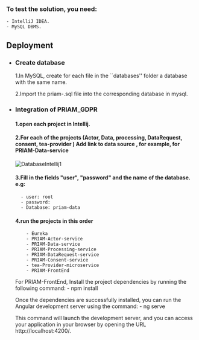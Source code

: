 ### To test the solution, you need: 
    - IntelliJ IDEA.
    - MySQL DBMS.
## Deployment
-
  ### Create database
     1.In MySQL, create for each file in the ``databases'' folder a database with the same name.
    
     2.Import the priam-<name>.sql file into the corresponding database in mysql.
-
  ### Integration of PRIAM_GDPR
    #### 1.open each project in Intellij.
    
    #### 2.For each of the projects (Actor, Data, processing, DataRequest, consent, tea-provider ) Add link to data source <name of database>, for example, for PRIAM-Data-service
    ![DatabaseIntellij1](https://user-images.githubusercontent.com/72026369/160208422-ce6454ea-bf88-4210-adb7-11d9ac0f3f8f.jpg)
                
    #### 3.Fill in the fields "user", "password" and the name of the database. e.g: 
        - user: root
        - password:
        - Database: priam-data
    
    
    #### 4.run the projects in this order 
          - Eureka
          - PRIAM-Actor-service 
          - PRIAM-Data-service
          - PRIAM-Processing-service
          - PRIAM-DataRequest-service
          - PRIAM-Consent-service
          - tea-Provider-microservice
          - PRIAM-FrontEnd

    For PRIAM-FrontEnd, Install the project dependencies by running the following command:
            - npm install

    Once the dependencies are successfully installed, you can run the Angular development server using the command:
            - ng serve

    This command will launch the development server, and you can access your application in your browser by opening the URL http://localhost:4200/.
    

